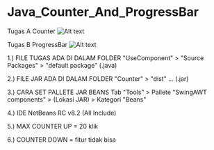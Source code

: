 # Java_Counter_And_ProgressBar
Tugas A  Counter
![Alt text](https://github.com/divianis/Java_Counter_And_ProgressBar/blob/master/TugasA.PNG "Tugas Counter")

Tugas B  ProgressBar
![Alt text](https://github.com/divianis/Java_Counter_And_ProgressBar/blob/master/TugasB.PNG "Tugas ProgressBar")

1.) FILE TUGAS ADA DI DALAM FOLDER "UseComponent" > "Source Packages" > "default package" (.java)

2.) FILE JAR ADA DI DALAM FOLDER "Counter" > "dist"  ... (.jar)

3.) CARA SET PALLETE JAR BEANS Tab "Tools" > Pallete "SwingAWT components" > (Lokasi JAR) > Kategori "Beans"

4.) IDE  NetBeans RC v8.2 (All Include)

5.) MAX COUNTER UP = 20 klik

6.) COUNTER DOWN = fitur tidak bisa

